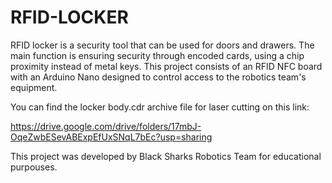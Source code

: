 # RFID-LOCKER

RFID locker is a security tool that can be used for doors and drawers.
The main function is ensuring security through encoded cards, using a chip proximity instead of metal keys.
This project consists of an RFID NFC board with an Arduino Nano designed to control access to the robotics team's equipment. 
 
 You can find the locker body.cdr archive file for laser cutting on this link: 
 
 https://drive.google.com/drive/folders/17mbJ-OqeZwbESevABExpEfUxSNqL7bEc?usp=sharing
 
 This project was developed by Black Sharks Robotics Team for educational purpouses. 
 
